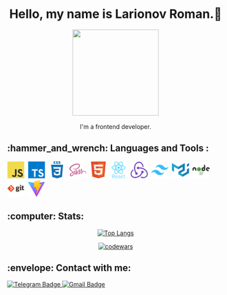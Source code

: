 
<div id="header" align="center">
  <h1>Hello, my name is Larionov Roman.👋</h1>
  <img src="https://media.tenor.com/dHk-LfzHrtwAAAAi/linux-computer.gif" width="200" height="200"/>
  <p>
      I'm a frontend developer.
  </p>
</div>
<div align="left">
 <h2 align="left">:hammer_and_wrench: Languages and Tools :</h2>
  <div>
    <img src="https://github.com/devicons/devicon/blob/master/icons/javascript/javascript-original.svg" title="JavaScript" alt="JavaScript" width="40" height="40"/>&nbsp;
    <img src="https://github.com/devicons/devicon/blob/master/icons/typescript/typescript-plain.svg" title="Typescript" **alt="Typescript" width="40" height="40"/>&nbsp;
    <img src="https://github.com/devicons/devicon/blob/master/icons/css3/css3-plain-wordmark.svg"  title="CSS3" alt="CSS" width="40" height="40"/>&nbsp;
    <img src="https://github.com/devicons/devicon/blob/master/icons/sass/sass-original.svg"  title="SASS" alt="SASS" width="40" height="40"/>&nbsp;
    <img src="https://github.com/devicons/devicon/blob/master/icons/html5/html5-original.svg" title="HTML5" alt="HTML" width="40" height="40"/>&nbsp;
   <img src="https://github.com/devicons/devicon/blob/master/icons/react/react-original-wordmark.svg" title="React" alt="React" width="40" height="40"/>&nbsp;
   <img src="https://github.com/devicons/devicon/blob/master/icons/redux/redux-original.svg" title="Redux" alt="Redux " width="40" height="40"/>&nbsp;
    <img src="https://github.com/devicons/devicon/blob/master/icons/tailwindcss/tailwindcss-original.svg" title="Tailwindcss" alt="Tailwindcss" width="40" height="40"/>&nbsp;
   <img src="https://github.com/devicons/devicon/blob/master/icons/materialui/materialui-original.svg" title="Material UI" alt="Material UI" width="40" height="40"/>&nbsp;
   <img src="https://github.com/devicons/devicon/blob/master/icons/nodejs/nodejs-original-wordmark.svg" title="NodeJS" alt="NodeJS" width="40" height="40"/>&nbsp;
  <img src="https://github.com/devicons/devicon/blob/master/icons/git/git-original-wordmark.svg" title="Git" **alt="Git" width="40" height="40"/>&nbsp;
   <img src="https://github.com/devicons/devicon/blob/master/icons/vitejs/vitejs-original.svg" title="Vite.js" **alt="Vite.js" width="40" height="40"/>&nbsp;
</div>
</div>
<div align="center">
  <h2 align="left"> :computer: Stats:</h2>
  
  [![Top Langs](https://github-readme-stats.vercel.app/api/top-langs/?username=rommarioo&layout=compact&theme=vision-friendly-dark)](https://github.com/anuraghazra/github-readme-stats)

  [![codewars](https://www.codewars.com/users/rommarioo/badges/large)](https://www.codewars.com/users/rommarioo)  
</div>
<div align="left">
   <h2 align="left"> :envelope: Сontact with me:</h2>
  <a href="https://t.me/rommanlarionov" text-decoration="none"> 
    <img src="https://img.shields.io/badge/Telegram-blue?style=for-the-badge&logo=Telegram&logoColor=white" alt="Telegram Badge"/>
  </a>
  <a href="mailto:rommalarionov00@gmail.com" text-decoration="none"> 
    <img src="https://img.shields.io/badge/Gmail-red?style=for-the-badge&logo=Gmail&logoColor=white" alt="Gmail Badge"/>
  </a>
</div>

